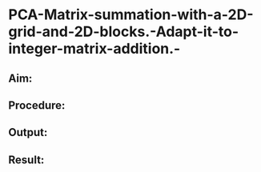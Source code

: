 # PCA-Matrix-summation-with-a-2D-grid-and-2D-blocks.-Adapt-it-to-integer-matrix-addition.-

## Aim:

## Procedure:

## Output:

## Result:
